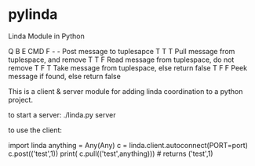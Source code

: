 # pylinda
Linda Module in Python

  Q   B   E   CMD
  F   -   -   Post message to tuplesapce
  T   T   T   Pull message from tuplespace, and remove
  T   T   F   Read message from tuplespace, do not remove
  T   F   T   Take message from tuplespace, else return false
  T   F   F   Peek message if found, else return false

This is a client & server module for adding linda coordination to a python project.

to start a server: 
./linda.py server <port>


to use the client:

import linda
anything = Any(Any) 
c = linda.client.autoconnect(PORT=port)
c.post(('test',1))
print( c.pull(('test',anything))) # returns ('test',1)

